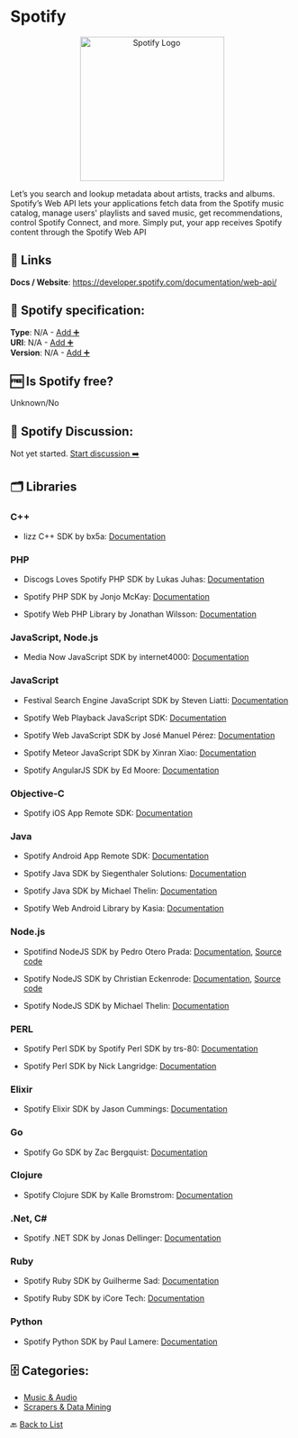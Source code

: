 # Spotify
<p align="center">
    <img width="256" src="https://raw.githubusercontent.com/apis-list/apis-list/main/apis/spotify/logo_256x256.png" alt="Spotify Logo"/>
</p>
Let’s you search and lookup metadata about artists, tracks and albums. Spotify’s Web API lets your applications fetch data from the Spotify music catalog, manage users&#x27; playlists and saved music, get recommendations, control Spotify Connect, and more. Simply put, your app receives Spotify content through the Spotify Web API

##  🔗 Links
**Docs / Website**: https://developer.spotify.com/documentation/web-api/

## 🧬 Spotify specification:
**Type**: N/A - [Add ➕](https://github.com/apis-list/apis-list/edit/main/apis-list.yaml)  
**URI**: N/A - [Add ➕](https://github.com/apis-list/apis-list/edit/main/apis-list.yaml)  
**Version**: N/A - [Add ➕](https://github.com/apis-list/apis-list/edit/main/apis-list.yaml)

## 🆓 Is Spotify free?
 Unknown/No 

## 💬 Spotify Discussion:
Not yet started. [Start discussion ➡️](https://github.com/apis-list/apis-list/discussions/new)

## 🗂️ Libraries
### C++
- lizz C++ SDK by bx5a: [Documentation](https://github.com/bx5a/lizz)

### PHP
- Discogs Loves Spotify PHP SDK by Lukas Juhas: [Documentation](https://github.com/lukasjuhas/discogs-loves-spotify)

- Spotify PHP SDK by Jonjo McKay: [Documentation](https://github.com/jonjomckay/spotify-web-api)

- Spotify Web PHP Library by Jonathan Wilsson: [Documentation](https://github.com/jwilsson/spotify-web-api-php)

### JavaScript, Node.js
- Media Now JavaScript SDK by internet4000: [Documentation](https://github.com/internet4000/media-now)

### JavaScript
- Festival Search Engine JavaScript SDK by Steven Liatti: [Documentation](https://github.com/steenput/FestivalSearchEngine)

- Spotify Web Playback JavaScript SDK: [Documentation](https://beta.developer.spotify.com/documentation/web-playback-sdk/)

- Spotify Web JavaScript SDK by José Manuel Pérez: [Documentation](https://github.com/JMPerez/spotify-web-api-js)

- Spotify Meteor JavaScript SDK by Xinran Xiao: [Documentation](https://github.com/xinranxiao/meteor-spotify-web-api/)

- Spotify AngularJS SDK by Ed Moore: [Documentation](https://github.com/eddiemoore/angular-spotify)

### Objective-C
- Spotify iOS App Remote SDK: [Documentation](https://beta.developer.spotify.com/documentation/ios-app-remote/)

### Java
- Spotify Android App Remote SDK: [Documentation](https://beta.developer.spotify.com/documentation/android-app-remote/)

- Spotify Java SDK by Siegenthaler Solutions: [Documentation](https://github.com/SiegenthalerSolutions/spotify-web-api-android)

- Spotify Java SDK by Michael Thelin: [Documentation](https://github.com/thelinmichael/spotify-web-api-java)

- Spotify Web Android Library by Kasia: [Documentation](https://github.com/kaaes/spotify-web-api-android)

### Node.js
- Spotifind NodeJS SDK by Pedro Otero Prada: [Documentation](https://github.com/pedro-otero/spotifind), [Source code](https://www.npmjs.com/package/spotifind)

- Spotify NodeJS SDK by Christian Eckenrode: [Documentation](https://github.com/ceckenrode/node-spotify-api/blob/master/README.md), [Source code](https://github.com/ceckenrode/node-spotify-api)

- Spotify NodeJS SDK by Michael Thelin: [Documentation](https://github.com/thelinmichael/spotify-web-api-node)

### PERL
- Spotify Perl SDK by Spotify Perl SDK by trs-80: [Documentation](https://github.com/trs-80/WWW-Spotify)

- Spotify Perl SDK by Nick Langridge: [Documentation](https://github.com/nicklangridge/WebService-Spotify)

### Elixir
- Spotify Elixir SDK by Jason Cummings: [Documentation](https://github.com/jsncmgs1/spotify_ex)

### Go
- Spotify Go SDK by Zac Bergquist: [Documentation](https://github.com/zmb3/spotify)

### Clojure
- Spotify Clojure SDK by Kalle Bromstrom: [Documentation](https://github.com/blmstrm/clj-spotify)

### .Net, C#
- Spotify .NET SDK by Jonas Dellinger: [Documentation](https://github.com/JohnnyCrazy/SpotifyAPI-NET)

### Ruby
- Spotify Ruby SDK by Guilherme Sad: [Documentation](https://github.com/guilhermesad/rspotify)

- Spotify Ruby SDK by iCore Tech: [Documentation](https://github.com/icoretech/spotify-client)

### Python
- Spotify Python SDK by Paul Lamere: [Documentation](https://github.com/plamere/spotipy)


## 🗄️ Categories:
- [Music & Audio](https://github.com/apis-list/apis-list#music--audio-)
- [Scrapers & Data Mining](https://github.com/apis-list/apis-list#scrapers--data-mining-)

🔙  [Back to List](https://github.com/apis-list/apis-list)
